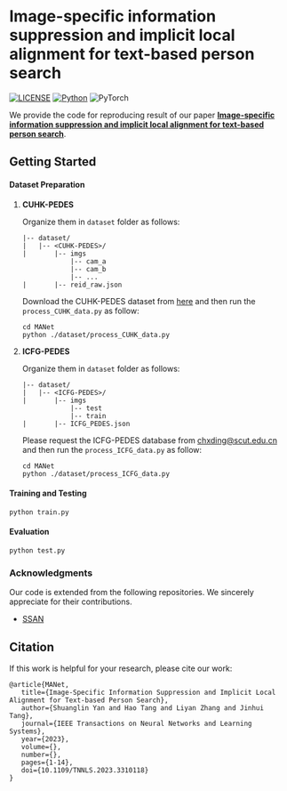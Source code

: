 # Image-specific information suppression and implicit local alignment for text-based person search

[![LICENSE](https://img.shields.io/badge/license-MIT-green)](https://github.com/taksau/GPS-Net/blob/master/LICENSE)
[![Python](https://img.shields.io/badge/python-3.6-blue.svg)](https://www.python.org/)
![PyTorch](https://img.shields.io/badge/pytorch-1.7.1-%237732a8) 

We provide the code for reproducing result of our  paper [**Image-specific information suppression and implicit local alignment for text-based person search**](https://arxiv.org/pdf/2208.14365.pdf). 

## Getting Started
#### Dataset Preparation

1. **CUHK-PEDES**

   Organize them in `dataset` folder as follows:
       

   ~~~
   |-- dataset/
   |   |-- <CUHK-PEDES>/
   |       |-- imgs
               |-- cam_a
               |-- cam_b
               |-- ...
   |       |-- reid_raw.json
   
   ~~~

   Download the CUHK-PEDES dataset from [here](https://github.com/ShuangLI59/Person-Search-with-Natural-Language-Description) and then run the `process_CUHK_data.py` as follow:

   ~~~
   cd MANet
   python ./dataset/process_CUHK_data.py
   ~~~

2. **ICFG-PEDES**

   Organize them in `dataset` folder as follows:

   ~~~
   |-- dataset/
   |   |-- <ICFG-PEDES>/
   |       |-- imgs
               |-- test
               |-- train 
   |       |-- ICFG_PEDES.json
   
   ~~~

   Please request the ICFG-PEDES database from [chxding@scut.edu.cn](mailto:chxding@scut.edu.cn) and then run the `process_ICFG_data.py` as follow:

   ~~~
   cd MANet
   python ./dataset/process_ICFG_data.py
   ~~~

#### Training and Testing
~~~
python train.py 
~~~
#### Evaluation
~~~
python test.py 
~~~

### Acknowledgments

Our code is extended from the following repositories. We sincerely appreciate for their contributions.

* [SSAN](https://github.com/zifyloo/SSAN)

## Citation

If this work is helpful for your research, please cite our work:

~~~
@article{MANet,
   title={Image-Specific Information Suppression and Implicit Local Alignment for Text-based Person Search}, 
   author={Shuanglin Yan and Hao Tang and Liyan Zhang and Jinhui Tang},
   journal={IEEE Transactions on Neural Networks and Learning Systems}, 
   year={2023},
   volume={},
   number={},
   pages={1-14},
   doi={10.1109/TNNLS.2023.3310118}
}
~~~

